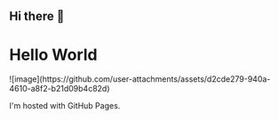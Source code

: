 ## Hi there 👋

<!--
**Zapalnychka/Zapalnychka** is a ✨ _special_ ✨ repository because its `README.md` (this file) appears on your GitHub profile.

Here are some ideas to get you started:

- 🔭 I’m currently working on ...
- 🌱 I’m currently learning ...
- 👯 I’m looking to collaborate on ...
- 🤔 I’m looking for help with ...
- 💬 Ask me about ...
- 📫 How to reach me: ...
- 😄 Pronouns: ...
- ⚡ Fun fact: ...
-->
<!DOCTYPE html>
<html>
<body>
<h1>Hello World</h1>
![image](https://github.com/user-attachments/assets/d2cde279-940a-4610-a8f2-b21d09b4c82d)








  
<p>I'm hosted with GitHub Pages.</p>
</body>
</html>
